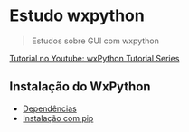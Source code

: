 # Estudo wxpython

> Estudos sobre GUI com wxpython

[Tutorial no Youtube: wxPython Tutorial Series](https://youtube.com/playlist?list=PLHwXkLexR9MA_6oDo-LOuwIvSQqtHixim)

## Instalação do WxPython

- [Dependências](https://askubuntu.com/questions/1073145/how-to-install-wxpython-4-ubuntu-18-04)
- [Instalação com pip](https://stackoverflow.com/questions/8609666/python-importerror-no-module-named-wx)

